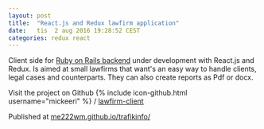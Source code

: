 ```yaml
---
layout: post
title:  "React.js and Redux lawfirm application"
date:   tis  2 aug 2016 19:28:52 CEST
categories: redux react
---
```


Client side for [Ruby on Rails backend](https://github.com/mickeeri/lawfirm-api) under development with React.js and Redux. Is aimed at small lawfirms that want's an easy way to handle clients, legal cases and counterparts. They can also create reports as Pdf or docx.

Visit the project on Github
{% include icon-github.html username="mickeeri" %} /
[lawfirm-client](https://github.com/mickeeri/lawfirm-client)

Published at [me222wm.github.io/trafikinfo/](http://me222wm.github.io/trafikinfo/)